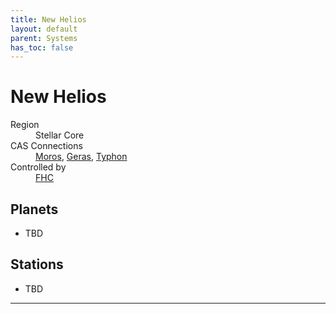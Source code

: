 ```yaml
---
title: New Helios
layout: default
parent: Systems
has_toc: false
---
```


# New Helios
<dl>
    <dt>Region</dt><dd>Stellar Core</dd>
    <dt>CAS Connections</dt><dd><a href="../moros/">Moros</a>, <a href="../geras/">Geras</a>, <a href="../typhon/">Typhon</a></dd>
    <dt>Controlled by</dt><dd><a href="../../factions/fhc.html">FHC</a></dd>
    <!-- <dt>Population</dt><dd>///</dd> -->
</dl>

## Planets
* TBD

## Stations
* TBD

----
